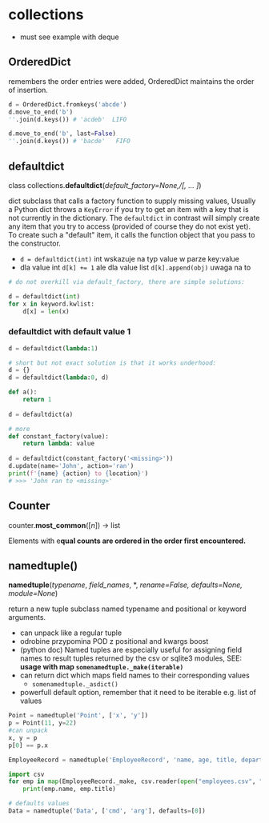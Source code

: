 # collections

* must see example with deque

## OrderedDict

remembers the order entries were added, OrderedDict maintains the order of insertion.

```python
d = OrderedDict.fromkeys('abcde')
d.move_to_end('b')
''.join(d.keys()) # 'acdeb'  LIFO

d.move_to_end('b', last=False)
''.join(d.keys()) # 'bacde'   FIFO
```

## defaultdict

class collections.**defaultdict**\(_default\_factory=None,/\[, ... \]_\)

dict subclass that calls a factory function to supply missing values, Usually a Python dict throws a `KeyError` if you try to get an item with a key that is not currently in the dictionary. The `defaultdict` in contrast will simply create any item that you try to access \(provided of course they do not exist yet\). To create such a "default" item, it calls the function object that you pass to the constructor.

* `d = defaultdict(int)` int wskazuje na typ value w parze key:value
* dla value int `d[k] += 1` ale dla value list `d[k].append(obj)` uwaga na to

```python
# do not overkill via default_factory, there are simple solutions:

d = defaultdict(int)
for x in keyword.kwlist:
    d[x] = len(x)
```

### defaultdict with default value 1

```python
d = defaultdict(lambda:1)

# short but not exact solution is that it works underhood:
d = {}
d = defaultdict(lambda:0, d)
```

```python
def a():
    return 1
    
d = defaultdict(a)

# more
def constant_factory(value):
    return lambda: value
    
d = defaultdict(constant_factory('<missing>'))
d.update(name='John', action='ran')
print(f'{name} {action} to {location}')
# >>> 'John ran to <missing>'
```

## Counter

counter.**most\_common**\(\[_n_\]\) -&gt; list

Elements with e**qual counts are ordered in the order first encountered.**

## namedtuple\(\)

**namedtuple**\(_typename_, _field\_names_, \*, _rename=False, defaults=None, module=None_\)

return a new tuple subclass named typename and positional or keyword arguments.

* can unpack like a regular tuple
* odrobine przypomina POD z positional and kwargs boost
* \(python doc\) Named tuples are especially useful for assigning field names to result tuples returned by the csv or sqlite3 modules, SEE: **usage with map `somenamedtuple._make(iterable)`**
* can return dict which maps field names to their corresponding values
  * `somenamedtuple._asdict()`
* powerfull default option, remember that it need to be iterable e.g. list of values

```python
Point = namedtuple('Point', ['x', 'y'])
p = Point(11, y=22)
#can unpack
x, y = p
p[0] == p.x
```

```python
EmployeeRecord = namedtuple('EmployeeRecord', 'name, age, title, department, paygrade')

import csv
for emp in map(EmployeeRecord._make, csv.reader(open("employees.csv", "rb"))):
    print(emp.name, emp.title)
```

```python
# defaults values
Data = namedtuple('Data', ['cmd', 'arg'], defaults=[0])
```

